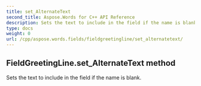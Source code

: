 ```yaml
---
title: set_AlternateText
second_title: Aspose.Words for C++ API Reference
description: Sets the text to include in the field if the name is blank. 
type: docs
weight: 0
url: /cpp/aspose.words.fields/fieldgreetingline/set_alternatetext/
---
```

## FieldGreetingLine.set_AlternateText method


Sets the text to include in the field if the name is blank.

